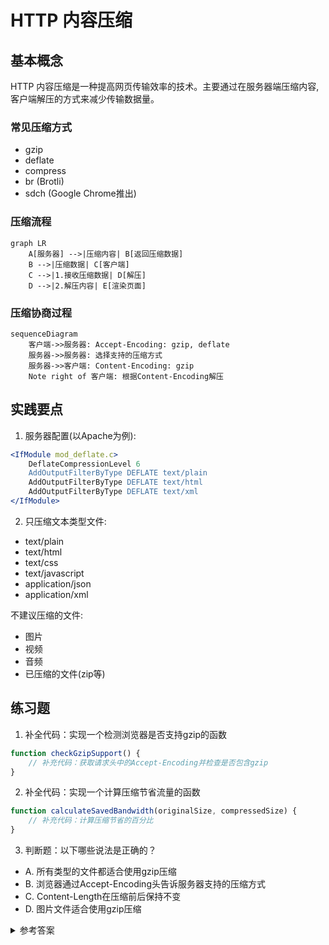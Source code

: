 # HTTP 内容压缩

## 基本概念

HTTP 内容压缩是一种提高网页传输效率的技术。主要通过在服务器端压缩内容,客户端解压的方式来减少传输数据量。

### 常见压缩方式
- gzip
- deflate 
- compress
- br (Brotli)
- sdch (Google Chrome推出)

### 压缩流程

```mermaid
graph LR
    A[服务器] -->|压缩内容| B[返回压缩数据]
    B -->|压缩数据| C[客户端]
    C -->|1.接收压缩数据| D[解压]
    D -->|2.解压内容| E[渲染页面]
```


### 压缩协商过程

```mermaid
sequenceDiagram
    客户端->>服务器: Accept-Encoding: gzip, deflate
    服务器->>服务器: 选择支持的压缩方式
    服务器->>客户端: Content-Encoding: gzip
    Note right of 客户端: 根据Content-Encoding解压
```


## 实践要点

1. 服务器配置(以Apache为例):
```apache
<IfModule mod_deflate.c>
    DeflateCompressionLevel 6
    AddOutputFilterByType DEFLATE text/plain
    AddOutputFilterByType DEFLATE text/html
    AddOutputFilterByType DEFLATE text/xml
</IfModule>
```


2. 只压缩文本类型文件:
- text/plain
- text/html
- text/css
- text/javascript
- application/json
- application/xml

不建议压缩的文件:
- 图片
- 视频
- 音频
- 已压缩的文件(zip等)

## 练习题

1. 补全代码：实现一个检测浏览器是否支持gzip的函数

```javascript
function checkGzipSupport() {
    // 补充代码：获取请求头中的Accept-Encoding并检查是否包含gzip
}
```


2. 补全代码：实现一个计算压缩节省流量的函数

```javascript
function calculateSavedBandwidth(originalSize, compressedSize) {
    // 补充代码：计算压缩节省的百分比
}
```


3. 判断题：以下哪些说法是正确的？
- A. 所有类型的文件都适合使用gzip压缩
- B. 浏览器通过Accept-Encoding头告诉服务器支持的压缩方式
- C. Content-Length在压缩前后保持不变
- D. 图片文件适合使用gzip压缩

<details>
<summary>参考答案</summary>

1. 检测gzip支持:
```javascript
function checkGzipSupport() {
    const acceptEncoding = request.headers['accept-encoding'] || '';
    return acceptEncoding.includes('gzip');
}
```


2. 计算节省流量:
```javascript
function calculateSavedBandwidth(originalSize, compressedSize) {
    return ((originalSize - compressedSize) / originalSize * 100).toFixed(2) + '%';
}
```


3. 判断题答案:
- A: ❌ 错误，不是所有文件都适合压缩
- B: ✅ 正确
- C: ❌ 错误，压缩后Content-Length会变小
- D: ❌ 错误，图片已经是压缩格式，不适合再压缩

</details>